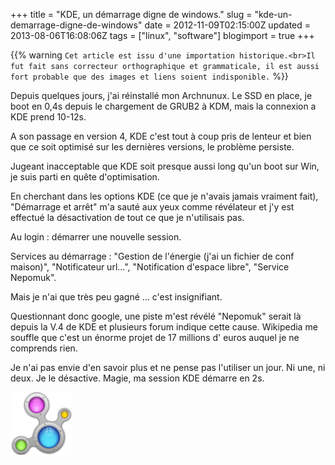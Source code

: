 +++
title = "KDE, un démarrage digne de windows."
slug = "kde-un-demarrage-digne-de-windows"
date = 2012-11-09T02:15:00Z
updated = 2013-08-06T16:08:06Z
tags = ["linux", "software"]
blogimport = true
+++

{{% warning `Cet article est issu d'une importation historique.<br>Il fut fait sans correcteur orthographique et grammaticale, il est aussi fort probable que des images et liens soient indisponible.` %}}

Depuis quelques jours, j'ai réinstallé mon Archnunux. Le SSD en place, je boot en 0,4s depuis le chargement de GRUB2 à KDM, mais la connexion a KDE prend 10-12s.

A son passage en version 4, KDE c'est tout à coup pris de lenteur et bien que ce soit optimisé sur les dernières versions, le problème persiste.

Jugeant inacceptable que KDE soit presque aussi long qu'un boot sur Win, je suis parti en quête d'optimisation.

En cherchant dans les options KDE (ce que je n'avais jamais vraiment fait), "Démarrage et arrêt" m'a sauté aux yeux comme révélateur et j'y est effectué la désactivation de tout ce que je n'utilisais pas.

Au login : démarrer une nouvelle session.

Services au démarrage : "Gestion de l'énergie (j'ai un fichier de conf maison)", "Notificateur url...", "Notification d'espace libre", "Service Nepomuk".

Mais je n'ai que très peu gagné ... c'est insignifiant.

Questionnant donc google, une piste m'est révélé "Nepomuk" serait là depuis la V.4 de KDE et plusieurs forum indique cette cause. Wikipedia me souffle que c'est un énorme projet de 17 millions d' euros auquel je ne comprends rien.

Je n'ai pas envie d'en savoir plus et ne pense pas l'utiliser un jour. Ni une, ni deux. Je le désactive. Magie, ma session KDE démarre en 2s.

![Image de presentation](/images/100px-Nepomuk.svg.png "")
